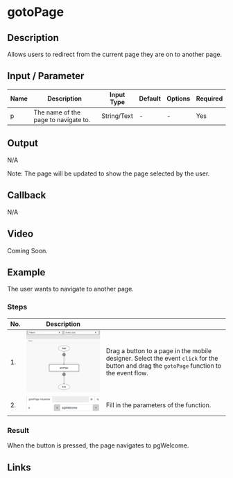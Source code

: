 # gotoPage

## Description

Allows users to redirect from the current page they are on to another page.

## Input / Parameter

| Name | Description | Input Type | Default | Options | Required |
| ------ | ------ | ------ | ------ | ------ | ------ |
| p | The name of the page to navigate to. | String/Text | - | - | Yes |

## Output

N/A

Note: The page will be updated to show the page selected by the user.

## Callback

N/A

## Video

Coming Soon.

<!-- Format: [![Video]({image-path}?raw=true)]({url-link}) -->

## Example

The user wants to navigate to another page.

<!-- Share a scenario, like a user requirements. -->

### Steps

| No. | Description |  |
| ------ | ------ | ------ |
| 1. | ![](../gotoPage/gotoPage-step-1.png?raw=true) | Drag a button to a page in the mobile designer. Select the event `click` for the button and drag the `gotoPage` function to the event flow. |
| 2. | ![](../gotoPage/gotoPage-step-2.png?raw=true) | Fill in the parameters of the function. |

<!-- Show the steps and share some screenshots.

1. .....

Format: ![]({image-path}?raw=true) -->

### Result

When the button is pressed, the page navigates to pgWelcome.

<!-- Explain the output.

Format: ![]({image-path}?raw=true) -->

## Links